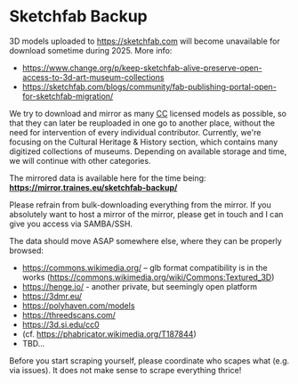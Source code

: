 # Sketchfab Backup

3D models uploaded to https://sketchfab.com will become unavailable for download sometime during 2025. More info:
* https://www.change.org/p/keep-sketchfab-alive-preserve-open-access-to-3d-art-museum-collections
* https://sketchfab.com/blogs/community/fab-publishing-portal-open-for-sketchfab-migration/

We try to download and mirror as many [CC](https://creativecommons.org/) licensed models as possible, so that they can later be reuploaded in one go to another place, without the need for intervention of every individual contributor. Currently, we're focusing on the Cultural Heritage & History section, which contains many digitized collections of museums. Depending on available storage and time, we will continue with other categories.

The mirrored data is available here for the time being: __https://mirror.traines.eu/sketchfab-backup/__

Please refrain from bulk-downloading everything from the mirror. If you absolutely want to host a mirror of the mirror, please get in touch and I can give you access via SAMBA/SSH.

The data should move ASAP somewhere else, where they can be properly browsed:

* https://commons.wikimedia.org/ – glb format compatibility is in the works (https://commons.wikimedia.org/wiki/Commons:Textured_3D)
* https://henge.io/ - another private, but seemingly open platform
* https://3dmr.eu/
* https://polyhaven.com/models
* https://threedscans.com/
* https://3d.si.edu/cc0
* (cf. https://phabricator.wikimedia.org/T187844)
* TBD...

Before you start scraping yourself, please coordinate who scapes what (e.g. via issues). It does not make sense to scrape everything thrice!
